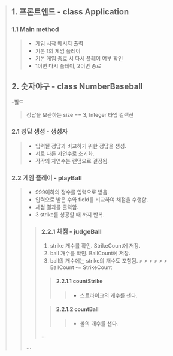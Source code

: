 > ## 1. 프론트엔드 - class Application
> ### 1.1 Main method
> > - 게임 시작 메시지 출력
> > - 기본 1회 게임 플레이
> > - 기본 게임 종료 시 다시 플레이 여부 확인
> > - 1이면 다시 플레이, 2이면 종료
> >
>
> ## 2. 숫자야구 - class NumberBaseball
> -필드
> > 정답을 보관하는 size == 3, Integer 타입 컬렉션
> ### 2.1 정답 생성 - 생성자
> > - 입력될 정답과 비교하기 위한 정답을 생성.
> > - 서로 다른 자연수로 초기화.
> > - 각각의 자연수는 랜덤으로 결정됨.
>
> ### 2.2 게임 플레이 - playBall
> > - 999이하의 정수를 입력으로 받음.
> > - 입력으로 받은 수와 field를 비교하여 채점을 수행함.
> > - 채점 결과를 출력함.
> > - 3 strike를 성공할 때 까지 반복.
> > >### 2.2.1 채점 - judgeBall
> > > 1. strike 개수를 확인. StrikeCount에 저장.
> > > 2. ball 개수를 확인. BallCount에 저장.
> > > 3. ball의 개수에는 strike의 개수도 포함됨.
         > > >
         > > >       BallCount -= StrikeCount
> > >
>>>> #### 2.2.1.1 countStrike
>>>>> - 스트라이크의 개수를 샌다.
>>>
>>>> #### 2.2.1.2 countBall
>>>>> - 볼의 개수를 샌다.
>>>
>>> ...
>>
>> ...